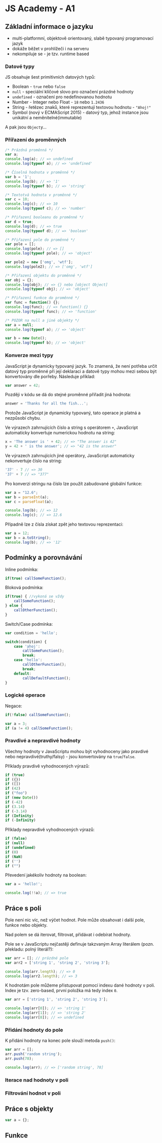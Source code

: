 # JS Academy - A1

## Základní informace o jazyku

- multi-platformní, objektově orientovaný, slabě typovaný programovací jazyk 
- dokáže běžet v prohlížeči i na serveru
- nekompiluje se - je tzv. runtime based

### Datové typy

JS obsahuje šest primitivních datových typů:
- Boolean - `true` nebo `false`
- `null` - speciální klíčové slovo pro označení prázdné hodnoty
- `undefined` -  označení pro nedefinovanou hodnotu
- Number - Integer nebo Float - `18` nebo `1.2436`
- String - řetězec znaků, které reprezentují textovou hodnotu - `"Ahoj!"`
- Symbol (nový v ECMAScript 2015) - datový typ, jehož instance jsou unikátní a neměnitelné(immutable)

A pak jsou `Object`y...

### Přířazení do proměnných

```javascript
/* Prázdná proměnná */
var a;
console.log(a); // => undefined
console.log(typeof a); // => 'undefined'

/* Číselná hodnota v proměnné */
var b = '1';
console.log(b); // => '1'
console.log(typeof b); // => 'string'

/* Textotvá hodnota v proměnné */
var c = 10;
console.log(c); // => 10
console.log(typeof c); // => 'number'

/* Přiřazení booleanu do proměnné */
var d = true;
console.log(d); // => true
console.log(typeof d); // => 'boolean'
```

```javascript
/* Přiřazení pole do proměnné */
var pole = [];
console.log(pole); // => []
console.log(typeof pole); // => 'object'

var pole2 = new ['omg', 'wtf'];
console.log(pole2); // => ['omg', 'wtf']

/* Přiřazení objektu do proměnné */
var obj = {};
console.log(obj); // => {} nebo [object Object]
console.log(typeof obj); // => 'object'

/* Přiřazení funkce do proměnné */
var func = function() {};
console.log(func); // => function() {} 
console.log(typeof func); // => 'function'
```

```javascript
/* POZOR na null a jiné objekty */
var a = null;
console.log(typeof a); // => 'object'

var b = new Date();
console.log(typeof b); // => 'object'
```

### Konverze mezi typy

JavaScript je dynamicky typovaný jazyk. To znamená, že není potřeba určit datový typ proměnné při její deklaraci a datově typy mohou mezi sebou být konvertovány dle porřeby. Následuje příklad: 
```javascript
var answer = 42;
```
Později v kódu se dá do stejné proměnné přiřadit jiná hodnota:
```javascript
answer = 'Thanks for all the fish...';
```
Protože JavaScript je dynamicky typovaný, tato operace je platná a nezpůsobí chybu.

Ve výrazech zahrnujících číslo a string s operátorem `+`, JavaScript automaticky konvertuje numerickou hodnotu na string:
```javascript
x = 'The answer is ' + 42; // => "The answer is 42"
y = 42 + ' is the answer'; // => "42 is the answer"
```

Ve výrazech zahrnujících jiné operátory, JavaScript automaticky nekonvertuje číslo na string:
```javascript
'37' - 7 // => 30
'37' + 7 // => "377"
```

Pro konverzi stringu na číslo lze použít zabudované globální funkce:
```javascript
var a = "12.6";
var b = parseInt(a);
var c = parseFloat(a);

console.log(b); // => 12
console.log(c); // => 12.6
```

Případně lze z čísla získat zpět jeho textovou reprezentaci:
```javascript
var a = 12;
var b = a.toString();
console.log(b); // => '12'
```

## Podmínky a porovnávání

Inline podmínka:
```javascript
if(true) callSomeFunction();
```

Bloková podmínka:
```javascript
if(true) { //vykoná se vždy
    callSomeFunction();
} else {
    callOtherFunction();
}
```

Switch/Case podmínka:
```javascript
var condition = 'hello';

switch(condition) {
    case 'ahoj':
        callSomeFunction();
        break;
    case 'hello':
        callOtherFunction();
        break;
    default:
        callDefaultFunction();        
}
```

### Logické operace

Negace:
```javascript
if(!false) callSomeFunction();

var a = 3;
if (a != 4) callSomeFunction();
```

### Pravdivé a nepravdivé hodnoty
Všechny hodnoty v JavaScriptu mohou být vyhodnoceny jako pravdivé nebo nepravdivé(truthy/falsy) -  jsou konvertovány na `true`/`false`.

Příklady pravdivě vyhodnocených výrazů:
```javascript
if (true)
if ({})
if ([])
if (42)
if ("foo")
if (new Date())
if (-42)
if (3.14)
if (-3.14)
if (Infinity)
if (-Infinity)
```

Příklady nepravdivě vyhodnocených výrazů:
```javascript
if (false)
if (null)
if (undefined)
if (0)
if (NaN)
if ('')
if ("")
```

Převedení jakékoliv hodnoty na boolean:
```javascript
var a = 'hello!';

console.log(!!a); // => true
```

## Práce s poli
Pole není nic víc, než výčet hodnot. Pole může obsahovat i další pole, funkce nebo objekty.

Nad polem se dá iterovat, filtrovat, přidávat i odebírat hodnoty.

Pole se v JavaScriptu nejčastěji definuje takzvaným Array literálem (pozn. překladu: polný literál?):
```javascript
var arr = []; // prázdné pole
var arr2 = ['string 1', 'string 2', 'string 3'];

console.log(arr.length); // => 0
console.log(arr2.length); // => 3
```

K hodnotám pole můžeme přistupovat pomocí indexu dané hodnoty v poli. Index je tzv. zero-based, první položka má tedy index `0`.
```javascript
var arr = ['string 1', 'string 2', 'string 3'];

console.log(arr[0]); // => 'string 1'
console.log(arr[1]); // => 'string 2'
console.log(arr[8]); // => undefined
``` 

### Přidání hodnoty do pole

K přidání hodnoty na konec pole slouží metoda `push()`:
```javascript
var arr = [];
arr.push('random string');
arr.push(78);

console.log(arr); // => ['random string', 78]
```
### Iterace nad hodnoty v poli

### Filtrování hodnot v poli


## Práce s objekty

```javascript
var a = {};

```

## Funkce

